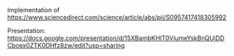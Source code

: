 Implementation of https://www.sciencedirect.com/science/article/abs/pii/S0957417418305992

Presentation: https://docs.google.com/presentation/d/15XBambKHIT0ViumeYskBnQUjDDCboex0ZTK0DHfz8zw/edit?usp=sharing

